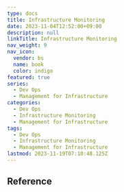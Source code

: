 ```yaml
---
type: docs
title: Infrastructure Monitoring
date: 2023-11-04T12:52:00+09:00
description: null
linkTitle: Infrastructure Monitoring
nav_weight: 9
nav_icon:
  vendor: bs
  name: book
  color: indigo
featured: true
series:
  - Dev Ops
  - Management for Infrastructure
categories:
  - Dev Ops
  - Infrastructure Monitoring
  - Management for Infrastructure
tags:
  - Dev Ops
  - Infrastructure Monitoring
  - Management for Infrastructure
lastmod: 2023-11-19T07:10:48.125Z
---
```


## Reference
